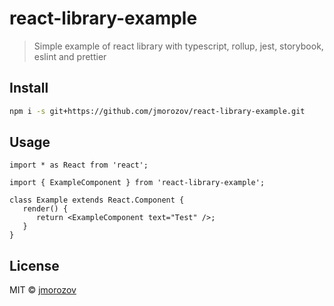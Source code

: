 # react-library-example

> Simple example of react library with typescript, rollup, jest, storybook, eslint and prettier

## Install

```bash
npm i -s git+https://github.com/jmorozov/react-library-example.git
```

## Usage

```tsx
import * as React from 'react';

import { ExampleComponent } from 'react-library-example';

class Example extends React.Component {
   render() {
      return <ExampleComponent text="Test" />;
   }
}
```

## License

MIT © [jmorozov](https://github.com/jmorozov)
